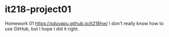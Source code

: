 # it218-project01
Homework 01
https://sduvapu.github.io/it218hw/
I don't really know how to use GitHub, but I hope I did it right.
